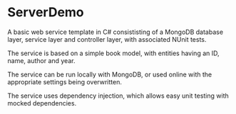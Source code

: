 # ServerDemo

A basic web service template in C# consististing of a MongoDB database layer, service layer and controller layer, with associated NUnit tests.

The service is based on a simple book model, with entities having an ID, name, author and year.

The service can be run locally with MongoDB, or used online with the appropriate settings being overwritten.

The service uses dependency injection, which allows easy unit testing with mocked dependencies.
